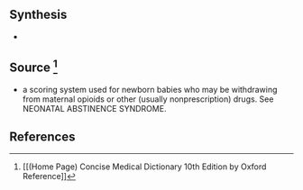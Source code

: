 ## Synthesis
- 
## Source [^1]
- a scoring system used for newborn babies who may be withdrawing from maternal opioids or other (usually nonprescription) drugs. See NEONATAL ABSTINENCE SYNDROME.
## References

[^1]: [[(Home Page) Concise Medical Dictionary 10th Edition by Oxford Reference]]